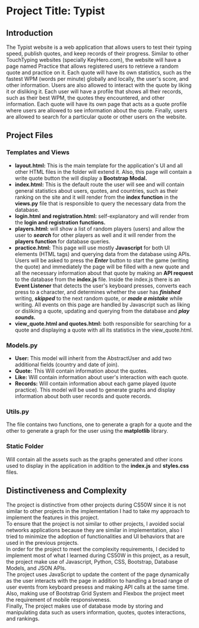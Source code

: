 # Project Title: Typist
## Introduction
The Typist website is a web application that allows users to test their typing speed, publish quotes, and keep records of their progress.
Similar to other TouchTyping websites (specially KeyHero.com), the website will have a page named Practice that allows registered users to retrieve a random quote and practice on it.
Each quote will have its own statistics, such as the fastest WPM (words per minute) globally and locally, the user's score, and other information.
Users are also allowed to interact with the quote by liking it or disliking it.
Each user will have a profile that shows all their records, such as their best WPM, the quotes they encountered, and other information.
Each quote will have its own page that acts as a quote profile where users are allowed to see information about the quote.
Finally, users are allowed to search for a particular quote or other users on the website.
## Project Files
### Templates and Views
* **layout.html:** This is the main template for the application's UI and all other HTML files in the folder will extend it.
Also, this page will contain a write quote button the will display a **Bootstrap Modal.** 
* **index.html:**   This is the default route the user will see and will contain general statistics about users, quotes, and countries, such as their ranking on the site and it will render from the **index function** in the **views.py** file that is responsible to query the necessary data from the database.
*  **login.html and registration.html:** self-explanatory and will render from the **login and registration functions.**
*  **players.html:** will show a list of random players (users) and allow the user to ***search*** for other players as well and it will render from the **players function** for database queries.
*  **practice.html:** This page will use mostly **Javascript** for both UI elements (HTML tags) and querying data from the database using APIs.
 Users will be asked to press the ***Enter*** button to start the game (writing the quote) and immediately the page will be filled with a new quote and all the necessary information about that quote by making an **API request** to the database from the **index.js** file.
Inside the index.js there is an **Event Listener** that detects the user's keyboard presses, converts each press to a character, and determines whether the user has ***finished*** writing, ***skipped*** to the next random quote, or ***made a mistake*** while writing.
All events on this page are handled by Javascript such as liking or disliking a quote, updating and querying from the database and ***play sounds.***
* **view_quote.html and quotes.html:** both responsible for searching for a quote and displaying a quote with all its statistics in the view_quote.html.
### Models.py
* **User:** This model will inherit from the AbstractUser and add two additional fields (country and date of join).
* **Quote:** This Will contain information about the quotes.
* **Like:** Will contain information about user's interaction with each quote.
* **Records:** Will contain information about each game played (quote practice).
This model will be used to generate graphs and display information about both user records and quote records.

### Utils.py
The file contains two functions, one to generate a graph for a quote and the other to generate a graph for the user using the **matplotlib** library.

### Static Folder
Will contain all the assets such as the graphs generated and other icons used to display in the application in addition to the **index.js** and **styles.css** files.
## Distinctiveness and Complexity
The project is distinctive from other projects during CS50W since it is not similar to other projects in the implementation I had to take my approach to implement the features in this project.\
To ensure that the project is not similar to other projects, I avoided social networks applications because they are similar in implementation, also I tried to minimize the adoption of functionalities and UI behaviors that are used in the previous projects.\
In order for the project to meet the complexity requirements, I decided to implement most of what I learned during CS50W in this project, as a result, the project make use of Javascript, Python, CSS, Bootstrap, Database Models, and JSON APIs.\
The project uses JavaScript to update the content of the page dynamically as the user interacts with the page in addition to handling a broad range of user events from keyboard presess and making API calls at the same time.\
Also, making use of Bootstrap Grid System and Flexbox the project meet the requirement of mobile responsiveness.\
Finally, The project makes use of database mode by storing and manipulating data such as users information, quotes, quotes interactions, and rankings.
